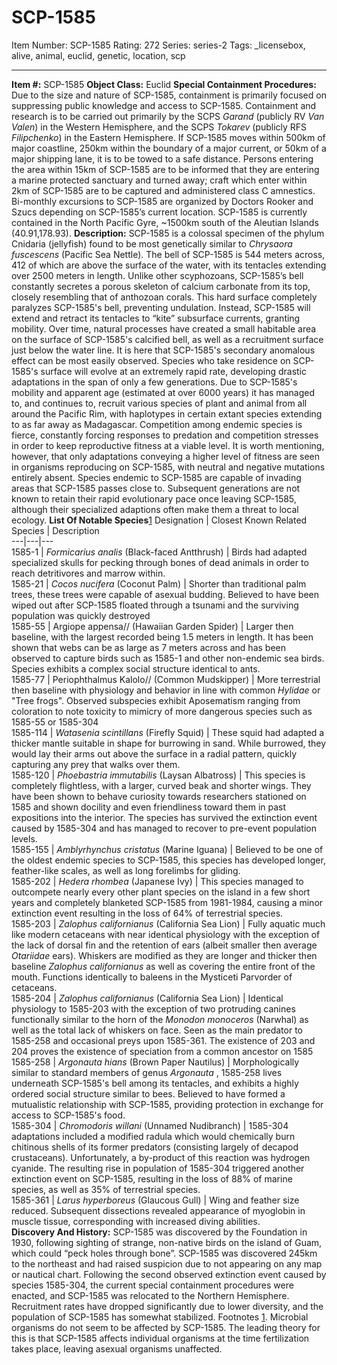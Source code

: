 # SCP-1585
Item Number: SCP-1585
Rating: 272
Series: series-2
Tags: _licensebox, alive, animal, euclid, genetic, location, scp

---

**Item #:** SCP-1585
**Object Class:** Euclid
**Special Containment Procedures:** Due to the size and nature of SCP-1585, containment is primarily focused on suppressing public knowledge and access to SCP-1585. Containment and research is to be carried out primarily by the SCPS _Garand_ (publicly RV _Van Valen_) in the Western Hemisphere, and the SCPS _Tokarev_ (publicly RFS _Filipchenko_) in the Eastern Hemisphere. If SCP-1585 moves within 500km of major coastline, 250km within the boundary of a major current, or 50km of a major shipping lane, it is to be towed to a safe distance. Persons entering the area within 15km of SCP-1585 are to be informed that they are entering a marine protected sanctuary and turned away; craft which enter within 2km of SCP-1585 are to be captured and administered class C amnestics. Bi-monthly excursions to SCP-1585 are organized by Doctors Rooker and Szucs depending on SCP-1585’s current location. SCP-1585 is currently contained in the North Pacific Gyre, ~1500km south of the Aleutian Islands (40.91,178.93).
**Description:** SCP-1585 is a colossal specimen of the phylum Cnidaria (jellyfish) found to be most genetically similar to _Chrysaora fuscescens_ (Pacific Sea Nettle). The bell of SCP-1585 is 544 meters across, 412 of which are above the surface of the water, with its tentacles extending over 2500 meters in length. Unlike other scyphozoans, SCP-1585’s bell constantly secretes a porous skeleton of calcium carbonate from its top, closely resembling that of anthozoan corals. This hard surface completely paralyzes SCP-1585's bell, preventing undulation. Instead, SCP-1585 will extend and retract its tentacles to “kite” subsurface currents, granting mobility. Over time, natural processes have created a small habitable area on the surface of SCP-1585's calcified bell, as well as a recruitment surface just below the water line. It is here that SCP-1585's secondary anomalous effect can be most easily observed.
Species who take residence on SCP-1585's surface will evolve at an extremely rapid rate, developing drastic adaptations in the span of only a few generations. Due to SCP-1585's mobility and apparent age (estimated at over 6000 years) it has managed to, and continues to, recruit various species of plant and animal from all around the Pacific Rim, with haplotypes in certain extant species extending to as far away as Madagascar. Competition among endemic species is fierce, constantly forcing responses to predation and competition stresses in order to keep reproductive fitness at a viable level. It is worth mentioning, however, that only adaptations conveying a higher level of fitness are seen in organisms reproducing on SCP-1585, with neutral and negative mutations entirely absent. Species endemic to SCP-1585 are capable of invading areas that SCP-1585 passes close to. Subsequent generations are not known to retain their rapid evolutionary pace once leaving SCP-1585, although their specialized adaptions often make them a threat to local ecology.
**List Of Notable Species**[1](javascript:;)
Designation | Closest Known Related Species | Description  
---|---|---  
1585-1 | _Formicarius analis_ (Black-faced Antthrush) | Birds had adapted specialized skulls for pecking through bones of dead animals in order to reach detritivores and marrow within.  
1585-21 | _Cocos nucifera_ (Coconut Palm) | Shorter than traditional palm trees, these trees were capable of asexual budding. Believed to have been wiped out after SCP-1585 floated through a tsunami and the surviving population was quickly destroyed  
1585-55 | Argiope appensa// (Hawaiian Garden Spider) | Larger then baseline, with the largest recorded being 1.5 meters in length. It has been shown that webs can be as large as 7 meters across and has been observed to capture birds such as 1585-1 and other non-endemic sea birds. Species exhibits a complex social structure identical to ants.  
1585-77 | Periophthalmus Kalolo// (Common Mudskipper) | More terrestrial then baseline with physiology and behavior in line with common _Hylidae_ or "Tree frogs". Observed subspecies exhibit Aposematism ranging from coloration to note toxicity to mimicry of more dangerous species such as 1585-55 or 1585-304  
1585-114 | _Watasenia scintillans_ (Firefly Squid) | These squid had adapted a thicker mantle suitable in shape for burrowing in sand. While burrowed, they would lay their arms out above the surface in a radial pattern, quickly capturing any prey that walks over them.  
1585-120 | _Phoebastria immutabilis_ (Laysan Albatross) | This species is completely flightless, with a larger, curved beak and shorter wings. They have been shown to behave curiosity towards researchers stationed on 1585 and shown docility and even friendliness toward them in past expositions into the interior. The species has survived the extinction event caused by 1585-304 and has managed to recover to pre-event population levels.  
1585-155 | _Amblyrhynchus cristatus_ (Marine Iguana) | Believed to be one of the oldest endemic species to SCP-1585, this species has developed longer, feather-like scales, as well as long forelimbs for gliding.  
1585-202 | _Hedera rhombea_ (Japanese Ivy) | This species managed to outcompete nearly every other plant species on the island in a few short years and completely blanketed SCP-1585 from 1981-1984, causing a minor extinction event resulting in the loss of 64% of terrestrial species.  
1585-203 | _Zalophus californianus_ (California Sea Lion) | Fully aquatic much like modern cetaceans with near identical physiology with the exception of the lack of dorsal fin and the retention of ears (albeit smaller then average _Otariidae_ ears). Whiskers are modified as they are longer and thicker then baseline _Zalophus californianus_ as well as covering the entire front of the mouth. Functions identically to baleens in the Mysticeti Parvorder of cetaceans.  
1585-204 | _Zalophus californianus_ (California Sea Lion) | Identical physiology to 1585-203 with the exception of two protruding canines functionally similar to the horn of the _Monodon monoceros_ (Narwhal) as well as the total lack of whiskers on face. Seen as the main predator to 1585-258 and occasional preys upon 1585-361. The existence of 203 and 204 proves the existence of speciation from a common ancestor on 1585  
1585-258 | _Argonauta hians_ (Brown Paper Nautilus) | Morphologically similar to standard members of genus _Argonauta_ , 1585-258 lives underneath SCP-1585's bell among its tentacles, and exhibits a highly ordered social structure similar to bees. Believed to have formed a mutualistic relationship with SCP-1585, providing protection in exchange for access to SCP-1585's food.  
1585-304 | _Chromodoris willani_ (Unnamed Nudibranch) | 1585-304 adaptations included a modified radula which would chemically burn chitinous shells of its former predators (consisting largely of decapod crustaceans). Unfortunately, a by-product of this reaction was hydrogen cyanide. The resulting rise in population of 1585-304 triggered another extinction event on SCP-1585, resulting in the loss of 88% of marine species, as well as 35% of terrestrial species.  
1585-361 | _Larus hyperboreus_ (Glaucous Gull) | Wing and feather size reduced. Subsequent dissections revealed appearance of myoglobin in muscle tissue, corresponding with increased diving abilities.  
**Discovery And History:** SCP-1585 was discovered by the Foundation in 1930, following sighting of strange, non-native birds on the island of Guam, which could “peck holes through bone”. SCP-1585 was discovered 245km to the northeast and had raised suspicion due to not appearing on any map or nautical chart. Following the second observed extinction event caused by species 1585-304, the current special containment procedures were enacted, and SCP-1585 was relocated to the Northern Hemisphere. Recruitment rates have dropped significantly due to lower diversity, and the population of SCP-1585 has somewhat stabilized.
Footnotes
[1](javascript:;). Microbial organisms do not seem to be affected by SCP-1585. The leading theory for this is that SCP-1585 affects individual organisms at the time fertilization takes place, leaving asexual organisms unaffected.